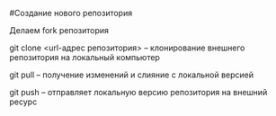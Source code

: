 #Создание нового репозитория 


Делаем fork репозитория 

git clone <url-адрес репозитория> 
– клонирование внешнего репозитория на 
локальный компьютер

git pull – получение изменений и слияние с локальной версией

git push – отправляет локальную версию репозитория на внешний ресурс 



